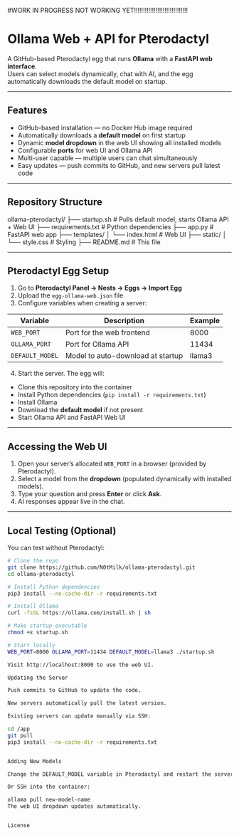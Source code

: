 #WORK IN PROGRESS NOT WORKING YET!!!!!!!!!!!!!!!!!!!!!!!!!!!!!!
# Ollama Web + API for Pterodactyl

A GitHub-based Pterodactyl egg that runs **Ollama** with a **FastAPI web interface**.  
Users can select models dynamically, chat with AI, and the egg automatically downloads the default model on startup.

---

## Features

- GitHub-based installation — no Docker Hub image required  
- Automatically downloads a **default model** on first startup  
- Dynamic **model dropdown** in the web UI showing all installed models  
- Configurable **ports** for web UI and Ollama API  
- Multi-user capable — multiple users can chat simultaneously  
- Easy updates — push commits to GitHub, and new servers pull latest code  

---

## Repository Structure

ollama-pterodactyl/
├── startup.sh # Pulls default model, starts Ollama API + Web UI
├── requirements.txt # Python dependencies
├── app.py # FastAPI web app
├── templates/
│ └── index.html # Web UI
├── static/
│ └── style.css # Styling
├── README.md # This file


---

## Pterodactyl Egg Setup

1. Go to **Pterodactyl Panel → Nests → Eggs → Import Egg**  
2. Upload the `egg-ollama-web.json` file  
3. Configure variables when creating a server:

| Variable       | Description                     | Example  |
|----------------|---------------------------------|----------|
| `WEB_PORT`     | Port for the web frontend        | 8000     |
| `OLLAMA_PORT`  | Port for Ollama API              | 11434    |
| `DEFAULT_MODEL`| Model to auto-download at startup| llama3   |

4. Start the server. The egg will:

- Clone this repository into the container  
- Install Python dependencies (`pip install -r requirements.txt`)  
- Install Ollama  
- Download the **default model** if not present  
- Start Ollama API and FastAPI Web UI  

---

## Accessing the Web UI

1. Open your server’s allocated `WEB_PORT` in a browser (provided by Pterodactyl).  
2. Select a model from the **dropdown** (populated dynamically with installed models).  
3. Type your question and press **Enter** or click **Ask**.  
4. AI responses appear live in the chat.  

---

## Local Testing (Optional)

You can test without Pterodactyl:

```bash
# Clone the repo
git clone https://github.com/N0tMilk/ollama-pterodactyl.git
cd ollama-pterodactyl

# Install Python dependencies
pip3 install --no-cache-dir -r requirements.txt

# Install Ollama
curl -fsSL https://ollama.com/install.sh | sh

# Make startup executable
chmod +x startup.sh

# Start locally
WEB_PORT=8000 OLLAMA_PORT=11434 DEFAULT_MODEL=llama3 ./startup.sh

Visit http://localhost:8000 to use the web UI.

Updating the Server

Push commits to GitHub to update the code.

New servers automatically pull the latest version.

Existing servers can update manually via SSH:

cd /app
git pull
pip3 install --no-cache-dir -r requirements.txt


Adding New Models

Change the DEFAULT_MODEL variable in Pterodactyl and restart the server → automatically pulls the model.

Or SSH into the container:

ollama pull new-model-name
The web UI dropdown updates automatically.


License



